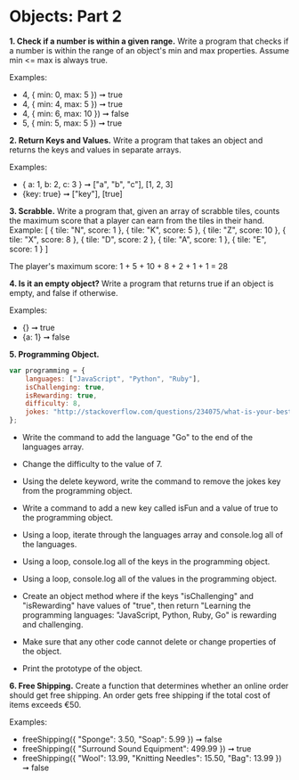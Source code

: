# Objects: Part 2


**1. Check if a number is within a given range.**
Write a program that checks if a number is within the range of an object's min and max properties. Assume min <= max is always true. 

Examples: 
* 4, { min: 0, max: 5 }) ➞ true 
* 4, { min: 4, max: 5 }) ➞ true
* 4, { min: 6, max: 10 }) ➞ false
* 5, { min: 5, max: 5 }) ➞ true


**2. Return Keys and Values.**
Write a program that takes an object and returns the keys and values in separate arrays. 

Examples: 
* { a: 1, b: 2, c: 3 } ➞ ["a", "b", "c"], [1, 2, 3]
* {key: true} ➞ ["key"], [true]

**3. Scrabble.**
Write a program that, given an array of scrabble tiles, counts the maximum score that a player can earn from the tiles in their hand. 
Example: 
[
  { tile: "N", score: 1 },
  { tile: "K", score: 5 },
  { tile: "Z", score: 10 },
  { tile: "X", score: 8 },
  { tile: "D", score: 2 },
  { tile: "A", score: 1 },
  { tile: "E", score: 1 }
]

The player's maximum score: 1 + 5 + 10 + 8 + 2 + 1 + 1 = 28

**4. Is it an empty object?**
Write a program that returns true if an object is empty, and false if otherwise. 

Examples: 
* {} ➞ true
* {a: 1} ➞ false

**5. Programming Object.**

```javascript
var programming = {
    languages: ["JavaScript", "Python", "Ruby"],
    isChallenging: true,
    isRewarding: true,
    difficulty: 8,
    jokes: "http://stackoverflow.com/questions/234075/what-is-your-best-programmer-joke"
};
```

* Write the command to add the language "Go" to the end of the languages array.

* Change the difficulty to the value of 7.
* Using the delete keyword, write the command to remove the jokes key from the programming object.
* Write a command to add a new key called isFun and a value of true to the programming object.
* Using a loop, iterate through the languages array and console.log all of the languages.
* Using a loop, console.log all of the keys in the programming object.
* Using a loop, console.log all of the values in the programming object.
* Create an object method where if the keys "isChallenging" and "isRewarding" have values of "true", then return "Learning the programming languages: "JavaScript, Python, Ruby, Go" is rewarding and challenging. 
* Make sure that any other code cannot delete or change properties of the object. 
* Print the prototype of the object. 

**6. Free Shipping.**
Create a function that determines whether an online order should get free shipping. An order gets free shipping if the total cost of items exceeds €50. 

Examples:
* freeShipping({ "Sponge": 3.50, "Soap": 5.99 }) ➞ false
* freeShipping({ "Surround Sound Equipment": 499.99 }) ➞ true
* freeShipping({ "Wool": 13.99, "Knitting Needles": 15.50, "Bag": 13.99 }) ➞ false
